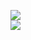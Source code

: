 [![](https://img.shields.io/badge/Made%20With-Github%20Spray-lightgrey.svg?style=for-the-badge&logo=github)](https://github.com/Annihil/github-spray#5388)  
[![](https://i.imgur.com/2DrTn0Z.gif)](https://github.com/Annihil/github-spray)